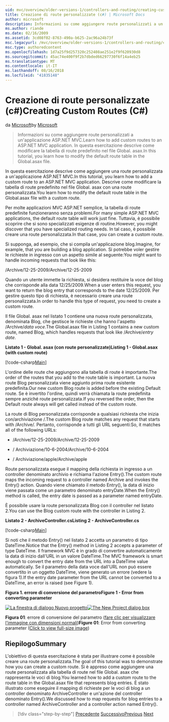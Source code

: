```yaml
---
uid: mvc/overview/older-versions-1/controllers-and-routing/creating-custom-routes-cs
title: Creazione di route personalizzate (c#) | Microsoft Docs
author: microsoft
description: Informazioni su come aggiungere route personalizzati a un'applicazione ASP.NET MVC. In questa esercitazione descrive come modificare la tabella di route predefinito nel file Global. asax.
ms.author: riande
ms.date: 02/16/2009
ms.assetid: 3cd08f02-8763-490a-b625-2ac96a24b73f
msc.legacyurl: /mvc/overview/older-versions-1/controllers-and-routing/creating-custom-routes-cs
msc.type: authoredcontent
ms.openlocfilehash: 1d7a25f9d257320c252408ae251e2f9f620930d8
ms.sourcegitcommit: 45ac74e400f9f2b7dbded66297730f6f14a4eb25
ms.translationtype: MT
ms.contentlocale: it-IT
ms.lasthandoff: 08/16/2018
ms.locfileid: "41835148"
---
```

<a name="creating-custom-routes-c"></a><span data-ttu-id="230fe-104">Creazione di route personalizzate (c#)</span><span class="sxs-lookup"><span data-stu-id="230fe-104">Creating Custom Routes (C#)</span></span>
====================
<span data-ttu-id="230fe-105">da [Microsoft](https://github.com/microsoft)</span><span class="sxs-lookup"><span data-stu-id="230fe-105">by [Microsoft](https://github.com/microsoft)</span></span>

> <span data-ttu-id="230fe-106">Informazioni su come aggiungere route personalizzati a un'applicazione ASP.NET MVC.</span><span class="sxs-lookup"><span data-stu-id="230fe-106">Learn how to add custom routes to an ASP.NET MVC application.</span></span> <span data-ttu-id="230fe-107">In questa esercitazione descrive come modificare la tabella di route predefinito nel file Global. asax.</span><span class="sxs-lookup"><span data-stu-id="230fe-107">In this tutorial, you learn how to modify the default route table in the Global.asax file.</span></span>


<span data-ttu-id="230fe-108">In questa esercitazione descrive come aggiungere una route personalizzata a un'applicazione ASP.NET MVC.</span><span class="sxs-lookup"><span data-stu-id="230fe-108">In this tutorial, you learn how to add a custom route to an ASP.NET MVC application.</span></span> <span data-ttu-id="230fe-109">Descrive come modificare la tabella di route predefinito nel file Global. asax con una route personalizzata.</span><span class="sxs-lookup"><span data-stu-id="230fe-109">You learn how to modify the default route table in the Global.asax file with a custom route.</span></span>

<span data-ttu-id="230fe-110">Per molte applicazioni MVC ASP.NET semplice, la tabella di route predefinite funzioneranno senza problemi.</span><span class="sxs-lookup"><span data-stu-id="230fe-110">For many simple ASP.NET MVC applications, the default route table will work just fine.</span></span> <span data-ttu-id="230fe-111">Tuttavia, è possibile scoprire che si sono specializzati esigenze di routine.</span><span class="sxs-lookup"><span data-stu-id="230fe-111">However, you might discover that you have specialized routing needs.</span></span> <span data-ttu-id="230fe-112">In tal caso, è possibile creare una route personalizzata.</span><span class="sxs-lookup"><span data-stu-id="230fe-112">In that case, you can create a custom route.</span></span>

<span data-ttu-id="230fe-113">Si supponga, ad esempio, che si compila un'applicazione blog.</span><span class="sxs-lookup"><span data-stu-id="230fe-113">Imagine, for example, that you are building a blog application.</span></span> <span data-ttu-id="230fe-114">Si potrebbe voler gestire le richieste in ingresso con un aspetto simile al seguente:</span><span class="sxs-lookup"><span data-stu-id="230fe-114">You might want to handle incoming requests that look like this:</span></span>

<span data-ttu-id="230fe-115">/Archive/12-25-2009</span><span class="sxs-lookup"><span data-stu-id="230fe-115">/Archive/12-25-2009</span></span>

<span data-ttu-id="230fe-116">Quando un utente immette la richiesta, si desidera restituire la voce del blog che corrisponde alla data 12/25/2009.</span><span class="sxs-lookup"><span data-stu-id="230fe-116">When a user enters this request, you want to return the blog entry that corresponds to the date 12/25/2009.</span></span> <span data-ttu-id="230fe-117">Per gestire questo tipo di richiesta, è necessario creare una route personalizzata.</span><span class="sxs-lookup"><span data-stu-id="230fe-117">In order to handle this type of request, you need to create a custom route.</span></span>

<span data-ttu-id="230fe-118">Il file Global. asax nel listato 1 contiene una nuova route personalizzata, denominata Blog, che gestisce le richieste che hanno l'aspetto /Archive/*data voce*.</span><span class="sxs-lookup"><span data-stu-id="230fe-118">The Global.asax file in Listing 1 contains a new custom route, named Blog, which handles requests that look like /Archive/*entry date*.</span></span>

<span data-ttu-id="230fe-119">**Listato 1 - Global. asax (con route personalizzate)**</span><span class="sxs-lookup"><span data-stu-id="230fe-119">**Listing 1 - Global.asax (with custom route)**</span></span>

[!code-csharp[Main](creating-custom-routes-cs/samples/sample1.cs)]

<span data-ttu-id="230fe-120">L'ordine delle route che aggiungono alla tabella di route è importante.</span><span class="sxs-lookup"><span data-stu-id="230fe-120">The order of the routes that you add to the route table is important.</span></span> <span data-ttu-id="230fe-121">La nuova route Blog personalizzata viene aggiunto prima route esistente predefinita.</span><span class="sxs-lookup"><span data-stu-id="230fe-121">Our new custom Blog route is added before the existing Default route.</span></span> <span data-ttu-id="230fe-122">Se è invertito l'ordine, quindi verrà chiamata la route predefinita sempre anziché route personalizzata.</span><span class="sxs-lookup"><span data-stu-id="230fe-122">If you reversed the order, then the Default route always will get called instead of the custom route.</span></span>

<span data-ttu-id="230fe-123">La route di Blog personalizzata corrisponde a qualsiasi richiesta che inizia con/archiviazione /.</span><span class="sxs-lookup"><span data-stu-id="230fe-123">The custom Blog route matches any request that starts with /Archive/.</span></span> <span data-ttu-id="230fe-124">Pertanto, corrisponde a tutti gli URL seguenti:</span><span class="sxs-lookup"><span data-stu-id="230fe-124">So, it matches all of the following URLs:</span></span>

- <span data-ttu-id="230fe-125">/Archive/12-25-2009</span><span class="sxs-lookup"><span data-stu-id="230fe-125">/Archive/12-25-2009</span></span>

- <span data-ttu-id="230fe-126">/ Archiviazione/10-6-2004</span><span class="sxs-lookup"><span data-stu-id="230fe-126">/Archive/10-6-2004</span></span>

- <span data-ttu-id="230fe-127">/ Archiviazione/apple</span><span class="sxs-lookup"><span data-stu-id="230fe-127">/Archive/apple</span></span>

<span data-ttu-id="230fe-128">Route personalizzata esegue il mapping della richiesta in ingresso a un controller denominato archivio e richiama l'azione Entry().</span><span class="sxs-lookup"><span data-stu-id="230fe-128">The custom route maps the incoming request to a controller named Archive and invokes the Entry() action.</span></span> <span data-ttu-id="230fe-129">Quando viene chiamato il metodo Entry(), la data di inizio viene passata come un parametro denominato entryDate.</span><span class="sxs-lookup"><span data-stu-id="230fe-129">When the Entry() method is called, the entry date is passed as a parameter named entryDate.</span></span>

<span data-ttu-id="230fe-130">È possibile usare la route personalizzata Blog con il controller nel listato 2.</span><span class="sxs-lookup"><span data-stu-id="230fe-130">You can use the Blog custom route with the controller in Listing 2.</span></span>

<span data-ttu-id="230fe-131">**Listato 2 - ArchiveController.cs**</span><span class="sxs-lookup"><span data-stu-id="230fe-131">**Listing 2 - ArchiveController.cs**</span></span>

[!code-csharp[Main](creating-custom-routes-cs/samples/sample2.cs)]

<span data-ttu-id="230fe-132">Si noti che il metodo Entry() nel listato 2 accetta un parametro di tipo DateTime.</span><span class="sxs-lookup"><span data-stu-id="230fe-132">Notice that the Entry() method in Listing 2 accepts a parameter of type DateTime.</span></span> <span data-ttu-id="230fe-133">Il framework MVC è in grado di convertire automaticamente la data di inizio dall'URL in un valore DateTime.</span><span class="sxs-lookup"><span data-stu-id="230fe-133">The MVC framework is smart enough to convert the entry date from the URL into a DateTime value automatically.</span></span> <span data-ttu-id="230fe-134">Se il parametro della data voce dall'URL non può essere convertito in un oggetto DateTime, viene generato un errore (vedere la figura 1).</span><span class="sxs-lookup"><span data-stu-id="230fe-134">If the entry date parameter from the URL cannot be converted to a DateTime, an error is raised (see Figure 1).</span></span>

<span data-ttu-id="230fe-135">**Figura 1. errore di conversione del parametro**</span><span class="sxs-lookup"><span data-stu-id="230fe-135">**Figure 1 - Error from converting parameter**</span></span>


<span data-ttu-id="230fe-136">[![La finestra di dialogo Nuovo progetto](creating-custom-routes-cs/_static/image1.jpg)](creating-custom-routes-cs/_static/image1.png)</span><span class="sxs-lookup"><span data-stu-id="230fe-136">[![The New Project dialog box](creating-custom-routes-cs/_static/image1.jpg)](creating-custom-routes-cs/_static/image1.png)</span></span>

<span data-ttu-id="230fe-137">**Figura 01**: errore di conversione del parametro ([fare clic per visualizzare l'immagine con dimensioni normali](creating-custom-routes-cs/_static/image2.png))</span><span class="sxs-lookup"><span data-stu-id="230fe-137">**Figure 01**: Error from converting parameter ([Click to view full-size image](creating-custom-routes-cs/_static/image2.png))</span></span>


## <a name="summary"></a><span data-ttu-id="230fe-138">Riepilogo</span><span class="sxs-lookup"><span data-stu-id="230fe-138">Summary</span></span>

<span data-ttu-id="230fe-139">L'obiettivo di questa esercitazione è stata per illustrare come è possibile creare una route personalizzata.</span><span class="sxs-lookup"><span data-stu-id="230fe-139">The goal of this tutorial was to demonstrate how you can create a custom route.</span></span> <span data-ttu-id="230fe-140">Si è appreso come aggiungere una route personalizzata alla tabella di route nel file Global. asax che rappresenta le voci di blog.</span><span class="sxs-lookup"><span data-stu-id="230fe-140">You learned how to add a custom route to the route table in the Global.asax file that represents blog entries.</span></span> <span data-ttu-id="230fe-141">È stato illustrato come eseguire il mapping di richieste per le voci di blog a un controller denominato ArchiveController e un'azione del controller denominato Entry().</span><span class="sxs-lookup"><span data-stu-id="230fe-141">We discussed how to map requests for blog entries to a controller named ArchiveController and a controller action named Entry().</span></span>

> [!div class="step-by-step"]
> <span data-ttu-id="230fe-142">[Precedente](aspnet-mvc-controllers-overview-cs.md)
> [Successivo](creating-a-route-constraint-cs.md)</span><span class="sxs-lookup"><span data-stu-id="230fe-142">[Previous](aspnet-mvc-controllers-overview-cs.md)
[Next](creating-a-route-constraint-cs.md)</span></span>
